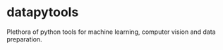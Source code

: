# datapytools
 Plethora of python tools for machine learning, computer vision and data preparation.
